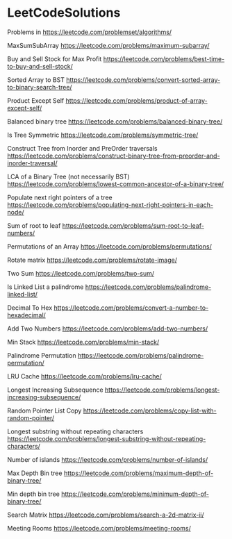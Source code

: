 # LeetCodeSolutions
Problems in https://leetcode.com/problemset/algorithms/

MaxSumSubArray https://leetcode.com/problems/maximum-subarray/

Buy and Sell Stock for Max Profit https://leetcode.com/problems/best-time-to-buy-and-sell-stock/

Sorted Array to BST https://leetcode.com/problems/convert-sorted-array-to-binary-search-tree/

Product Except Self https://leetcode.com/problems/product-of-array-except-self/

Balanced binary tree https://leetcode.com/problems/balanced-binary-tree/

Is Tree Symmetric https://leetcode.com/problems/symmetric-tree/

Construct Tree from Inorder and PreOrder traversals https://leetcode.com/problems/construct-binary-tree-from-preorder-and-inorder-traversal/ 

LCA of a Binary Tree (not necessarily BST) https://leetcode.com/problems/lowest-common-ancestor-of-a-binary-tree/

Populate next right pointers of a tree https://leetcode.com/problems/populating-next-right-pointers-in-each-node/

Sum of root to leaf https://leetcode.com/problems/sum-root-to-leaf-numbers/

Permutations of an Array https://leetcode.com/problems/permutations/

Rotate matrix https://leetcode.com/problems/rotate-image/

Two Sum https://leetcode.com/problems/two-sum/

Is Linked List a palindrome https://leetcode.com/problems/palindrome-linked-list/

Decimal To Hex https://leetcode.com/problems/convert-a-number-to-hexadecimal/

Add Two Numbers https://leetcode.com/problems/add-two-numbers/

Min Stack https://leetcode.com/problems/min-stack/

Palindrome Permutation https://leetcode.com/problems/palindrome-permutation/

LRU Cache https://leetcode.com/problems/lru-cache/

Longest Increasing Subsequence https://leetcode.com/problems/longest-increasing-subsequence/

Random Pointer List Copy https://leetcode.com/problems/copy-list-with-random-pointer/

Longest substring without repeating characters https://leetcode.com/problems/longest-substring-without-repeating-characters/

Number of islands https://leetcode.com/problems/number-of-islands/

Max Depth Bin tree https://leetcode.com/problems/maximum-depth-of-binary-tree/

Min depth bin tree https://leetcode.com/problems/minimum-depth-of-binary-tree/

Search Matrix https://leetcode.com/problems/search-a-2d-matrix-ii/

Meeting Rooms https://leetcode.com/problems/meeting-rooms/
